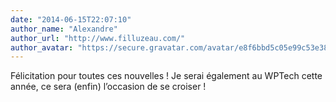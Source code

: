 ```yaml
---
date: "2014-06-15T22:07:10"
author_name: "Alexandre"
author_url: "http://www.filluzeau.com/"
author_avatar: "https://secure.gravatar.com/avatar/e8f6bbd5c05e99c53e3814abd2ec9e41?s=48&d=mm&r=g"
---
```

Félicitation pour toutes ces nouvelles ! Je serai également au WPTech cette année, ce sera (enfin) l’occasion de se croiser !